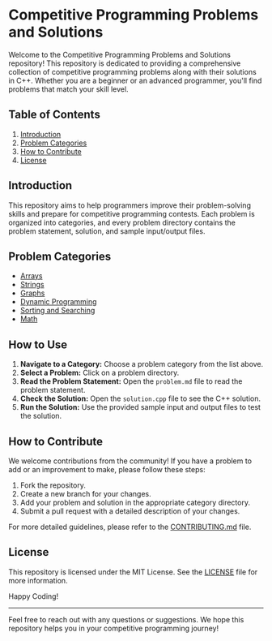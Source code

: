 # Competitive Programming Problems and Solutions

Welcome to the Competitive Programming Problems and Solutions repository! This repository is dedicated to providing a comprehensive collection of competitive programming problems along with their solutions in C++. Whether you are a beginner or an advanced programmer, you'll find problems that match your skill level.

## Table of Contents

1. [Introduction](#introduction)
2. [Problem Categories](#problem-categories)
3. [How to Contribute](#how-to-contribute)
4. [License](#license)

## Introduction

This repository aims to help programmers improve their problem-solving skills and prepare for competitive programming contests. Each problem is organized into categories, and every problem directory contains the problem statement, solution, and sample input/output files.

## Problem Categories

- [Arrays](./Arrays)
- [Strings](./Strings)
- [Graphs](./Graphs)
- [Dynamic Programming](./DynamicProgramming)
- [Sorting and Searching](./SortingAndSearching)
- [Math](./Math)

## How to Use

1. **Navigate to a Category:** Choose a problem category from the list above.
2. **Select a Problem:** Click on a problem directory.
3. **Read the Problem Statement:** Open the `problem.md` file to read the problem statement.
4. **Check the Solution:** Open the `solution.cpp` file to see the C++ solution.
5. **Run the Solution:** Use the provided sample input and output files to test the solution.

## How to Contribute

We welcome contributions from the community! If you have a problem to add or an improvement to make, please follow these steps:

1. Fork the repository.
2. Create a new branch for your changes.
3. Add your problem and solution in the appropriate category directory.
4. Submit a pull request with a detailed description of your changes.

For more detailed guidelines, please refer to the [CONTRIBUTING.md](./CONTRIBUTING.md) file.

## License

This repository is licensed under the MIT License. See the [LICENSE](./LICENSE) file for more information.

Happy Coding!

---

Feel free to reach out with any questions or suggestions. We hope this repository helps you in your competitive programming journey!
